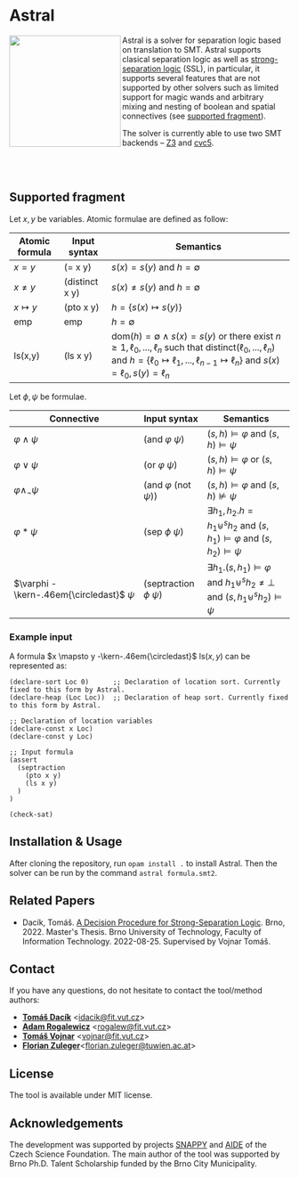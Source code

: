 # Astral

<img align="left" width="200" src="https://excel.fit.vutbr.cz/submissions/2022/038/38_nahled.png">

Astral is a solver for separation logic based on translation to SMT. Astral supports clasical separation logic as well as [strong-separation logic](https://arxiv.org/abs/2001.06235) (SSL), in particular, it supports several features that are not supported by other solvers such as limited support for magic wands and arbitrary mixing and nesting of boolean and spatial connectives (see [supported fragment](#supported-fragment)). 

The solver is currently able to use two SMT backends &ndash; [Z3](https://github.com/Z3Prover/z3) and [cvc5](https://github.com/cvc5/cvc5).

</br>
</br>

## Supported fragment
Let $x, y$ be variables. Atomic formulae are defined as follow:

| Atomic formula     | Input syntax        | Semantics |
|---------------------|---------------------|-----------|
| $x = y$             | (= x y)             | $s(x) = s(y)$ and $h = \emptyset$ |
| $x \neq y$          | (distinct x y)      | $s(x) \neq s(y)$ and $h = \emptyset$ |
| $x \mapsto y$       | (pto x y)           | $h = \lbrace s(x) \mapsto s(y) \rbrace$ |
| $\mathsf{emp}$      | emp                 | $h = \emptyset$ |
| $\mathsf{ls}$(x,y)  | (ls x y)            | $\mathsf{dom}(h) = \emptyset \land s(x) = s(y) \text{ or there exist } n \geq 1, \ell_0, ..., \ell_n \text{ such that } \mathsf{distinct}(\ell_0, ..., \ell_n)$ $\text{ and } h = \lbrace \ell_0 \mapsto \ell_1, ..., \ell_{n-1} \mapsto \ell_n \rbrace \text{ and } s(x) = \ell_0, s(y) = \ell_n$|

Let $\phi, \psi$ be formulae.

| Connective        | Input syntax              | Semantics |
|-----------------------------|---------------------------|-----------|
| $\varphi \land \psi$                | (and $\varphi$ $\psi$)       | $(s,h) \models \varphi \text{ and } (s,h) \models \psi$       |
| $\varphi \lor \psi$                 | (or $\varphi$ $\psi$)        | $(s,h) \models \varphi \text{ or }  (s,h) \models \psi$       |
| $\varphi \land_\neg \psi$           | (and $\varphi \text{ (not } \psi$)) | $(s,h) \models \varphi \text{ and } (s,h) \not\models \psi$       |
| $\varphi \ast \psi$                 | (sep $\phi$ $\psi$)         | $\exists h_1, h_2. h = h_1 \uplus^s h_2 \text{ and } (s,h_1) \models \varphi \text{ and } (s,h_2) \models \psi$       |
| $\varphi -\kern-.46em{\circledast}$  $\psi$   | (septraction $\phi$ $\psi$) | $\exists h_1. (s,h_1) \models \varphi \text { and } h_1 \uplus^s h_2 \neq \bot \text{ and } (s,h_1 \uplus^s h_2) \models \psi$       |

### Example input
A formula $x \mapsto y -\kern-.46em{\circledast}$ $\mathsf{ls}(x,y)$ can be represented as:
```smt
(declare-sort Loc 0)      ;; Declaration of location sort. Currently fixed to this form by Astral.
(declare-heap (Loc Loc))  ;; Declaration of heap sort. Currently fixed to this form by Astral.

;; Declaration of location variables
(declare-const x Loc)
(declare-const y Loc)

;; Input formula
(assert
  (septraction
    (pto x y)
    (ls x y)
  )
)

(check-sat)
```


## Installation & Usage
After cloning the repository, run `opam install .` to install Astral. Then the solver can be run by the command `astral formula.smt2`.

## Related Papers
* Dacík, Tomáš. [A Decision Procedure for Strong-Separation Logic](https://www.fit.vut.cz/study/thesis/25151/ ). Brno, 2022. Master's Thesis. Brno University of Technology, Faculty of Information Technology. 2022-08-25. Supervised by Vojnar Tomáš. 

## Contact
If you have any questions, do not hesitate to contact the tool/method authors:
* [**Tomáš Dacík**](https://www.fit.vut.cz/person/idacik/.en) <[idacik@fit.vut.cz](mailto:idacik@fit.vut.cz)>
* [**Adam Rogalewicz**](https://www.fit.vut.cz/person/rogalew/.en) <[rogalew@fit.vut.cz](mailto:rogalew@fit.vut.cz)>
* [**Tomáš Vojnar**](https://www.fit.vut.cz/person/vojnar/.en) <[vojnar@fit.vut.cz](mailto:vojnar@fit.vut.cz)>
* [**Florian Zuleger**](https://informatics.tuwien.ac.at/people/florian-zuleger)<[florian.zuleger@tuwien.ac.at](mailto:florian.zuleger@tuwien.ac.at)>

## License
The tool is available under MIT license.

## Acknowledgements
The development was supported by projects [SNAPPY](https://www.fit.vut.cz/research/project/1342/.en) and [AIDE](https://www.fit.vut.cz/research/project/1615/.en) of the Czech Science Foundation. The main author of the tool was supported by Brno Ph.D. Talent Scholarship funded by the Brno City Municipality.
